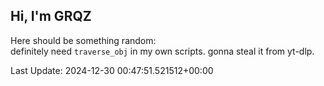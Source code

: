 ## Hi, I'm GRQZ
Here should be something random:  
definitely need `traverse_obj` in my own scripts. gonna steal it from yt-dlp.


Last Update: 2024-12-30 00:47:51.521512+00:00
